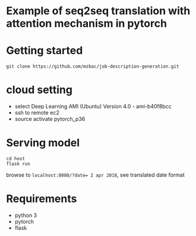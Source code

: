 # Example of seq2seq translation with attention mechanism in pytorch

# Getting started
```
git clone https://github.com/mzbac/job-description-generation.git
```
# cloud setting
- select Deep Learning AMI (Ubuntu) Version 4.0 - ami-b40f8bcc
- ssh to remote ec2
- source activate pytorch_p36

# Serving model 
```
cd host
flask run
```
browse to `localhost:8080/?date= 2 apr 2018`, see translated date format

# Requirements 
- python 3
- pytorch
- flask
